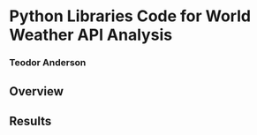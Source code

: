 # Python Libraries Code for World Weather API Analysis
### Teodor Anderson

## Overview

## Results

